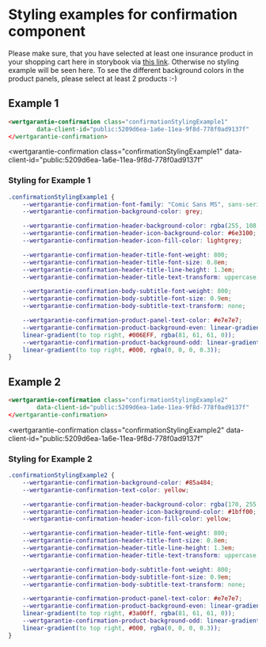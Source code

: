 # Styling examples for confirmation component

Please make sure, that you have selected at least one insurance product in your shopping cart here in storybook via <a href="https://wertgarantie-ecom.github.io/bifrost-components/?path=/story/components-pop-up--phone-product-popup">this link</a>.
Otherwise no styling example will be seen here. To see the different background colors in the product panels, please select at least 2 products :-)


## Example 1

````html
<wertgarantie-confirmation class="confirmationStylingExample1"
        data-client-id="public:5209d6ea-1a6e-11ea-9f8d-778f0ad9137f"
</wertgarantie-confirmation>
````

<wertgarantie-confirmation class="confirmationStylingExample1"
        data-client-id="public:5209d6ea-1a6e-11ea-9f8d-778f0ad9137f"
</wertgarantie-confirmation>

### Styling for Example 1
````css
.confirmationStylingExample1 {
    --wertgarantie-confirmation-font-family: "Comic Sans MS", sans-serif;
    --wertgarantie-confirmation-background-color: grey;

    --wertgarantie-confirmation-header-background-color: rgba(255, 108, 0, 0.61);
    --wertgarantie-confirmation-header-icon-background-color: #6e3100;
    --wertgarantie-confirmation-header-icon-fill-color: lightgrey;

    --wertgarantie-confirmation-header-title-font-weight: 800;
    --wertgarantie-confirmation-header-title-font-size: 0.8em;
    --wertgarantie-confirmation-header-title-line-height: 1.3em;
    --wertgarantie-confirmation-header-title-text-transform: uppercase;

    --wertgarantie-confirmation-body-subtitle-font-weight: 800;
    --wertgarantie-confirmation-body-subtitle-font-size: 0.9em;
    --wertgarantie-confirmation-body-subtitle-text-transform: none;

    --wertgarantie-confirmation-product-panel-text-color: #e7e7e7;
    --wertgarantie-confirmation-product-background-even: linear-gradient(to bottom right, rgba(0, 0, 0, 0), #000),
    linear-gradient(to top right, #006EFF, rgba(81, 61, 61, 0));
    --wertgarantie-confirmation-product-background-odd: linear-gradient(to bottom right, rgba(44, 25, 25, 0), rgba(255, 145, 0, 0.6)),
    linear-gradient(to top right, #000, rgba(0, 0, 0, 0.3));
}
````

## Example 2
```html
<wertgarantie-confirmation class="confirmationStylingExample2"
        data-client-id="public:5209d6ea-1a6e-11ea-9f8d-778f0ad9137f"
</wertgarantie-confirmation>
```

<wertgarantie-confirmation class="confirmationStylingExample2"
        data-client-id="public:5209d6ea-1a6e-11ea-9f8d-778f0ad9137f"
</wertgarantie-confirmation>

### Styling for Example 2

```css
.confirmationStylingExample2 {
    --wertgarantie-confirmation-background-color: #85a484;
    --wertgarantie-confirmation-text-color: yellow;

    --wertgarantie-confirmation-header-background-color: rgba(170, 255, 165, 0.61);
    --wertgarantie-confirmation-header-icon-background-color: #1bff00;
    --wertgarantie-confirmation-header-icon-fill-color: yellow;

    --wertgarantie-confirmation-header-title-font-weight: 800;
    --wertgarantie-confirmation-header-title-font-size: 0.8em;
    --wertgarantie-confirmation-header-title-line-height: 1.3em;
    --wertgarantie-confirmation-header-title-text-transform: uppercase;

    --wertgarantie-confirmation-body-subtitle-font-weight: 800;
    --wertgarantie-confirmation-body-subtitle-font-size: 0.9em;
    --wertgarantie-confirmation-body-subtitle-text-transform: none;

    --wertgarantie-confirmation-product-panel-text-color: #e7e7e7;
    --wertgarantie-confirmation-product-background-even: linear-gradient(to bottom right, rgba(0, 0, 0, 0), #000),
    linear-gradient(to top right, #3a00ff, rgba(81, 61, 61, 0));
    --wertgarantie-confirmation-product-background-odd: linear-gradient(to bottom right, rgba(44, 25, 25, 0), rgb(0, 255, 179)),
    linear-gradient(to top right, #000, rgba(0, 0, 0, 0.3));
}
```